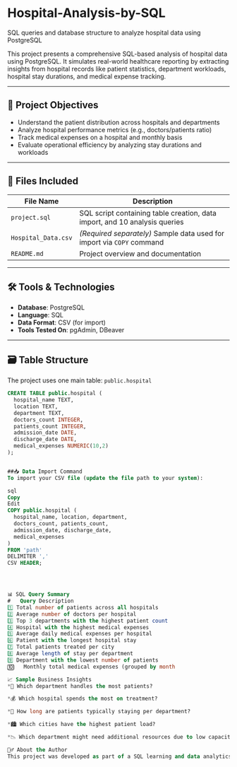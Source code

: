 # Hospital-Analysis-by-SQL
SQL queries and database structure to analyze hospital data using PostgreSQL

This project presents a comprehensive SQL-based analysis of hospital data using PostgreSQL. It simulates real-world healthcare reporting by extracting insights from hospital records like patient statistics, department workloads, hospital stay durations, and medical expense tracking.

---

## 📌 Project Objectives

- Understand the patient distribution across hospitals and departments
- Analyze hospital performance metrics (e.g., doctors/patients ratio)
- Track medical expenses on a hospital and monthly basis
- Evaluate operational efficiency by analyzing stay durations and workloads

---

## 📂 Files Included

| File Name         | Description                                      |
|------------------|--------------------------------------------------|
| `project.sql`     | SQL script containing table creation, data import, and 10 analysis queries |
| `Hospital_Data.csv` | *(Required separately)* Sample data used for import via `COPY` command |
| `README.md`       | Project overview and documentation              |

---

## 🛠️ Tools & Technologies

- **Database**: PostgreSQL
- **Language**: SQL
- **Data Format**: CSV (for import)
- **Tools Tested On**: pgAdmin, DBeaver

---

## 🗃️ Table Structure

The project uses one main table: `public.hospital`

```sql
CREATE TABLE public.hospital (
  hospital_name TEXT,
  location TEXT,
  department TEXT,
  doctors_count INTEGER,
  patients_count INTEGER,
  admission_date DATE,
  discharge_date DATE,
  medical_expenses NUMERIC(10,2)
);


##📥 Data Import Command
To import your CSV file (update the file path to your system):

sql
Copy
Edit
COPY public.hospital (
  hospital_name, location, department,
  doctors_count, patients_count,
  admission_date, discharge_date,
  medical_expenses
)
FROM 'path'
DELIMITER ','
CSV HEADER;




📊 SQL Query Summary
#	Query Description
1️⃣	Total number of patients across all hospitals
2️⃣	Average number of doctors per hospital
3️⃣	Top 3 departments with the highest patient count
4️⃣	Hospital with the highest medical expenses
5️⃣	Average daily medical expenses per hospital
6️⃣	Patient with the longest hospital stay
7️⃣	Total patients treated per city
8️⃣	Average length of stay per department
9️⃣	Department with the lowest number of patients
🔟	Monthly total medical expenses (grouped by month

📈 Sample Business Insights
*💉 Which department handles the most patients?

*💰 Which hospital spends the most on treatment?

*📆 How long are patients typically staying per department?

*🏙️ Which cities have the highest patient load?

*📉 Which department might need additional resources due to low capacity?

🙋‍♂️ About the Author
This project was developed as part of a SQL learning and data analytics practice initiative by PUNEET TIWARI
